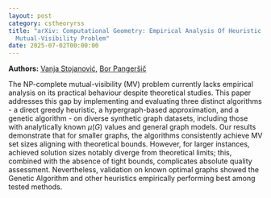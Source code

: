 ```yaml
---
layout: post
category: cstheoryrss
title: "arXiv: Computational Geometry: Empirical Analysis Of Heuristic and Approximation Algorithms for the The
  Mutual-Visibility Problem"
date: 2025-07-02T00:00:00
---
```


**Authors:** [Vanja Stojanović](https://dblp.uni-trier.de/search?q=Vanja+Stojanovi%C4%87), [Bor Pangeršič](https://dblp.uni-trier.de/search?q=Bor+Panger%C5%A1i%C4%8D)

The NP-complete mutual-visibility (MV) problem currently lacks empirical
analysis on its practical behaviour despite theoretical studies. This paper
addresses this gap by implementing and evaluating three distinct algorithms - a
direct greedy heuristic, a hypergraph-based approximation, and a genetic
algorithm - on diverse synthetic graph datasets, including those with
analytically known $\mu(G)$ values and general graph models. Our results
demonstrate that for smaller graphs, the algorithms consistently achieve MV set
sizes aligning with theoretical bounds. However, for larger instances, achieved
solution sizes notably diverge from theoretical limits; this, combined with the
absence of tight bounds, complicates absolute quality assessment. Nevertheless,
validation on known optimal graphs showed the Genetic Algorithm and other
heuristics empirically performing best among tested methods.